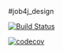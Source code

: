 #job4j_design


[![Build Status](https://travis-ci.com/MaratKhatipov/job4j_design.svg?branch=master)](https://travis-ci.com/MaratKhatipov/job4j_design)


[![codecov](https://codecov.io/gh/MaratKhatipov/job4j_design/branch/master/graph/badge.svg?token=U9FVP0H40C)](https://codecov.io/gh/MaratKhatipov/job4j_design)

